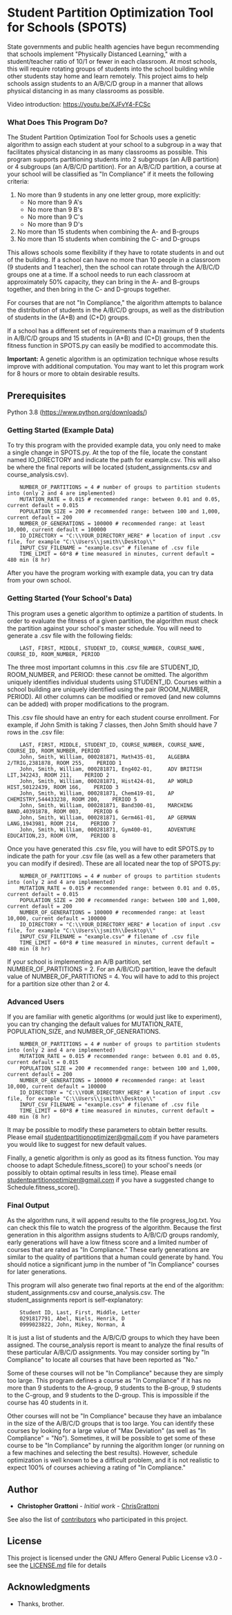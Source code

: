 # Student Partition Optimization Tool for Schools (SPOTS)
State governments and public health agencies have begun recommending that schools implement "Physically Distanced Learning," with a student/teacher ratio of 10/1 or fewer in each classroom. At most schools, this will require rotating groups of students into the school building while other students stay home and learn remotely. This project aims to help schools assign students to an A/B/C/D group in a manner that allows physical distancing in as many classrooms as possible. 

Video introduction: https://youtu.be/XJFvY4-FCSc

### What Does This Program Do?

The Student Partition Optimization Tool for Schools uses a genetic algorithm to assign each student at your school to a subgroup in a way that facilitates physical distancing in as many classrooms as possible. This program supports partitioning students into 2 subgroups (an A/B partition) or 4 subgroups (an A/B/C/D partition). For an A/B/C/D partition, a course at your school will be classified as "In Compliance" if it meets the following criteria:

1. No more than 9 students in any one letter group, more explicitly:
   - No more than 9 A's
   - No more than 9 B's
   - No more than 9 C's
   - No more than 9 D's
2. No more than 15 students when combining the A- and B-groups
3. No more than 15 students when combining the C- and D-groups

This allows schools some flexibility if they have to rotate students in and out of the building. If a school can have no more than 10 people in a classroom (9 students and 1 teacher), then the school can rotate through the A/B/C/D groups one at a time. If a school needs to run each classroom at approximately 50% capacity, they can bring in the A- and B-groups together, and then bring in the C- and D-groups together. 

For courses that are not "In Compliance," the algorithm attempts to balance the distribution of students in the A/B/C/D groups, as well as the distribution of students in the (A+B) and (C+D) groups. 

If a school has a different set of requirements than a maximum of 9 students in A/B/C/D groups and 15 students in (A+B) and (C+D) groups, then the fitness function in SPOTS.py can easily be modified to accommodate this. 

**Important:** A genetic algorithm is an optimization technique whose results improve with additional computation. You may want to let this program work for 8 hours or more to obtain desirable results.

## Prerequisites

Python 3.8 (https://www.python.org/downloads/)

### Getting Started (Example Data)

To try this program with the provided example data, you only need to make a single change in SPOTS.py. At the top of the file, locate the constant named IO_DIRECTORY and indicate the path for example.csv. This will also be where the final reports will be located (student_assignments.csv and course_analysis.csv).

		NUMBER_OF_PARTITIONS = 4 # number of groups to partition students into (only 2 and 4 are implemented)
		MUTATION_RATE = 0.015 # recommended range: between 0.01 and 0.05, current default = 0.015
		POPULATION_SIZE = 200 # recommended range: between 100 and 1,000, current default = 200
		NUMBER_OF_GENERATIONS = 100000 # recommended range: at least 10,000, current default = 100000
		IO_DIRECTORY = "C:\\YOUR_DIRECTORY_HERE" # location of input .csv file, for example "C:\\Users\\jsmith\\Desktop\\"
		INPUT_CSV_FILENAME = "example.csv" # filename of .csv file
		TIME_LIMIT = 60*8 # time measured in minutes, current default = 480 min (8 hr)

After you have the program working with example data, you can try data from your own school. 

### Getting Started (Your School's Data)

This program uses a genetic algorithm to optimize a partition of students. In order to evaluate the fitness of a given partition, the algorithm must check the partition against your school's master schedule. You will need to generate a .csv file with the following fields:
     
        LAST, FIRST, MIDDLE, STUDENT_ID, COURSE_NUMBER, COURSE_NAME, COURSE_ID, ROOM_NUMBER, PERIOD
		
The three most important columns in this .csv file are STUDENT_ID, ROOM_NUMBER, and PERIOD: these cannot be omitted. The algorithm uniquely identifies individual students using STUDENT_ID. Courses within a school building are uniquely identified using the pair (ROOM_NUMBER, PERIOD). All other columns can be modified or removed (and new columns can be added) with proper modifications to the program.

This .csv file should have an entry for each student course enrollment. For example, if John Smith is taking 7 classes, then John Smith should have 7 rows in the .csv file:

        LAST, FIRST, MIDDLE, STUDENT_ID, COURSE_NUMBER, COURSE_NAME, COURSE_ID, ROOM_NUMBER, PERIOD
        John, Smith, William, 000281871, Math435-01,    ALGEBRA 2/TRIG,2381878, ROOM 255,    PERIOD 1
        John, Smith, William, 000281871, Eng402-01,     ADV BRITISH LIT,342243, ROOM 211,    PERIOD 2
        John, Smith, William, 000281871, Hist424-01,    AP WORLD HIST,50122439, ROOM 166,    PERIOD 3
        John, Smith, William, 000281871, Chem419-01,    AP CHEMISTRY,544433238, ROOM 200,    PERIOD 5
        John, Smith, William, 000281871, Band300-01,    MARCHING BAND,40391878, ROOM 003,    PERIOD 6
        John, Smith, William, 000281871, Germ461-01,    AP GERMAN LANG,1943981, ROOM 214,    PERIOD 7
        John, Smith, William, 000281871, Gym400-01,     ADVENTURE EDUCATION,23, ROOM GYM,    PERIOD 8

Once you have generated this .csv file, you will have to edit SPOTS.py to indicate the path for your .csv file (as well as a few other parameters that you can modify if desired). These are all located near the top of SPOTS.py:

		NUMBER_OF_PARTITIONS = 4 # number of groups to partition students into (only 2 and 4 are implemented)
		MUTATION_RATE = 0.015 # recommended range: between 0.01 and 0.05, current default = 0.015
		POPULATION_SIZE = 200 # recommended range: between 100 and 1,000, current default = 200
		NUMBER_OF_GENERATIONS = 100000 # recommended range: at least 10,000, current default = 100000
		IO_DIRECTORY = "C:\\YOUR_DIRECTORY_HERE" # location of input .csv file, for example "C:\\Users\\jsmith\\Desktop\\"
		INPUT_CSV_FILENAME = "example.csv" # filename of .csv file
		TIME_LIMIT = 60*8 # time measured in minutes, current default = 480 min (8 hr)

If your school is implementing an A/B partition, set NUMBER_OF_PARTITIONS = 2. For an A/B/C/D partition, leave the default value of NUMBER_OF_PARTITIONS = 4. You will have to add to this project for a partition size other than 2 or 4. 

### Advanced Users

If you are familiar with genetic algorithms (or would just like to experiment), you can try changing the default values for MUTATION_RATE, POPULATION_SIZE, and NUMBER_OF_GENERATIONS. 

		NUMBER_OF_PARTITIONS = 4 # number of groups to partition students into (only 2 and 4 are implemented)
		MUTATION_RATE = 0.015 # recommended range: between 0.01 and 0.05, current default = 0.015
		POPULATION_SIZE = 200 # recommended range: between 100 and 1,000, current default = 200
		NUMBER_OF_GENERATIONS = 100000 # recommended range: at least 10,000, current default = 100000
		IO_DIRECTORY = "C:\\YOUR_DIRECTORY_HERE" # location of input .csv file, for example "C:\\Users\\jsmith\\Desktop\\"
		INPUT_CSV_FILENAME = "example.csv" # filename of .csv file
		TIME_LIMIT = 60*8 # time measured in minutes, current default = 480 min (8 hr)

It may be possible to modify these parameters to obtain better results. Please email studentpartitionoptimizer@gmail.com if you have parameters you would like to suggest for new default values. 

Finally, a genetic algorithm is only as good as its fitness function. You may choose to adapt Schedule.fitness_score() to your school's needs (or possibly to obtain optimal results in less time). Please email studentpartitionoptimizer@gmail.com if you have a suggested change to Schedule.fitness_score(). 

### Final Output 

As the algorithm runs, it will append results to the file progress_log.txt. You can check this file to watch the progress of the algorithm. Because the first generation in this algorithm assigns students to A/B/C/D groups randomly, early generations will have a low fitness score and a limited number of courses that are rated as "In Compliance." These early generations are similar to the quality of partitions that a human could generate by hand. You should notice a significant jump in the number of "In Compliance" courses for later generations.   

This program will also generate two final reports at the end of the algorithm: student_assignments.csv and course_analysis.csv. The student_assignments report is self-explanatory:

		Student ID, Last, First, Middle, Letter
		0291817791, Abel, Niels, Henrik, D
		0999023822, John, Mikey, Norman, A

It is just a list of students and the A/B/C/D groups to which they have been assigned. The course_analysis report is meant to analyze the final results of these particular A/B/C/D assignments. You may consider sorting by "In Compliance" to locate all courses that have been reported as "No." 

Some of these courses will not be "In Compliance" because they are simply too large. This program defines a course as "In Compliance" if it has no more than 9 students to the A-group, 9 students to the B-group, 9 students to the C-group, and 9 students to the D-group. This is impossible if the course has 40 students in it. 

Other courses will not be "In Compliance" because they have an imbalance in the size of the A/B/C/D groups that is too large. You can identify these courses by looking for a large value of "Max Deviation" (as well as "In Compliance" = "No"). Sometimes, it will be possible to get some of these course to be "In Compliance" by running the algorithm longer (or running on a few machines and selecting the best results). However, schedule optimization is well known to be a difficult problem, and it is not realistic to expect 100% of courses achieving a rating of "In Compliance." 

## Author

* **Christopher Grattoni** - *Initial work* - [ChrisGrattoni](https://github.com/ChrisGrattoni/partitionoptimizer)

See also the list of [contributors](https://github.com/NFLtheorem/partitionoptimizer/graphs/contributors) who participated in this project.

## License

This project is licensed under the GNU Affero General Public License v3.0 - see the [LICENSE.md](LICENSE.md) file for details

## Acknowledgments

* Thanks, brother.

